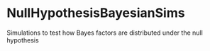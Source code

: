 # NullHypothesisBayesianSims
Simulations to test how Bayes factors are distributed under the null hypothesis
